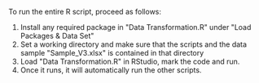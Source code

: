To run the entire R script, proceed as follows: 
1. Install any required package in "Data Transformation.R" under "Load Packages & Data Set"
2. Set a working directory and make sure that the scripts and the data sample "Sample_V3.xlsx" is contained in that directory
3. Load "Data Transformation.R" in RStudio, mark the code and run.
4. Once it runs, it will automatically run the other scripts.   
